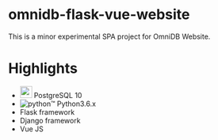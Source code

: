 # omnidb-flask-vue-website

This is a minor experimental SPA project for OmniDB Website.


# Highlights
- <img src='https://www.postgresql.org/media/img/about/press/elephant.png' width='24' height='24'> PostgreSQL 10
- <img class="python-logo" src="https://www.python.org/static/img/python-logo.png" alt="python™"> Python3.6.x
- Flask framework
- Django framework
- Vue JS
